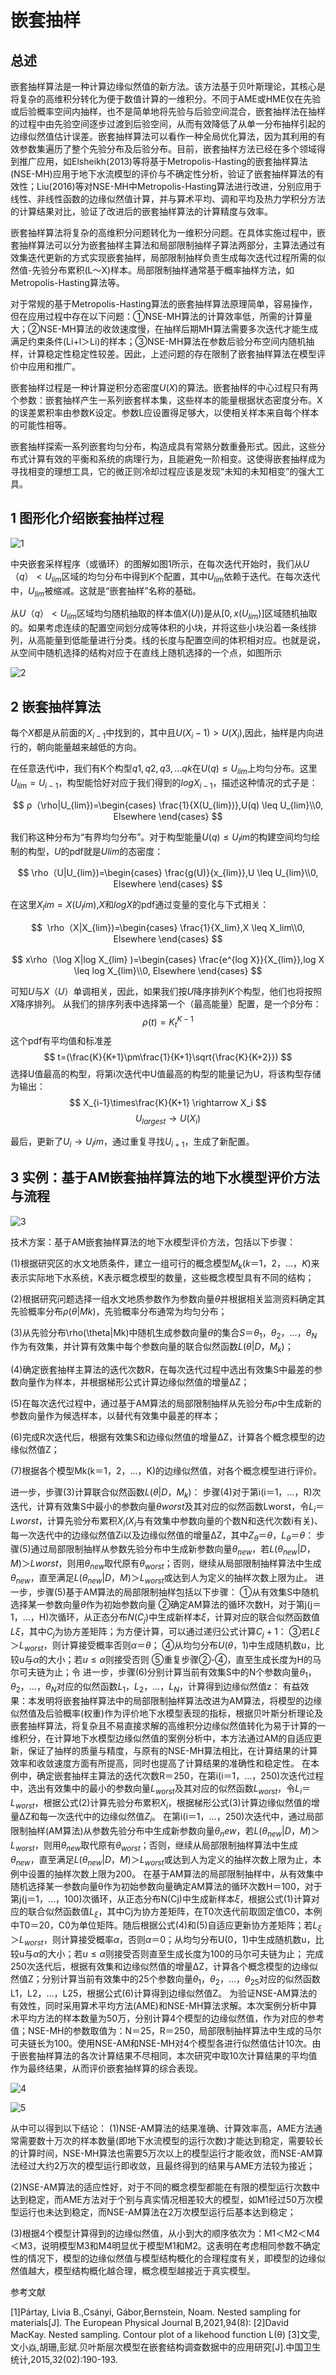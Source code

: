 # 嵌套抽样



## 总述



嵌套抽样算法是一种计算边缘似然值的新方法。该方法基于贝叶斯理论，其核心是将复杂的高维积分转化为便于数值计算的一维积分。不同于AME或HME仅在先验或后验概率空间内抽样，也不是简单地将先验与后验空间混合，嵌套抽样法在抽样的过程中由先验空间逐步过渡到后验空间，从而有效降低了从单一分布抽样引起的边缘似然值估计误差。嵌套抽样算法可以看作一种全局优化算法，因为其利用的有效参数集遍历了整个先验分布及后验分布。目前，嵌套抽样方法已经在多个领域得到推广应用，如Elsheikh(2013)等将基于Metropolis-Hasting的嵌套抽样算法(NSE-MH)应用于地下水流模型的评价与不确定性分析，验证了嵌套抽样算法的有效性；Liu(2016)等对NSE-MH中Metropolis-Hasting算法进行改进，分别应用于线性、非线性函数的边缘似然值计算，并与算术平均、调和平均及热力学积分方法的计算结果对比，验证了改进后的嵌套抽样算法的计算精度与效率。

嵌套抽样算法将复杂的高维积分问题转化为一维积分问题。在具体实施过程中，嵌套抽样算法可以分为嵌套抽样主算法和局部限制抽样子算法两部分，主算法通过有效集迭代更新的方式实现嵌套抽样，局部限制抽样负责生成每次迭代过程所需的似然值-先验分布累积(L～X)样本。局部限制抽样通常基于概率抽样方法，如Metropolis-Hasting算法等。

对于常规的基于Metropolis-Hasting算法的嵌套抽样算法原理简单，容易操作，但在应用过程中存在以下问题：①NSE-MH算法的计算效率低，所需的计算量大；②NSE-MH算法的收敛速度慢，在抽样后期MH算法需要多次迭代才能生成满足约束条件(Li+l＞Li)的样本；③NSE-MH算法在参数后验分布空间内随机抽样，计算稳定性稳定性较差。因此，上述问题的存在限制了嵌套抽样算法在模型评价中应用和推广。

嵌套抽样过程是一种计算逆积分态密度$U(X)$的算法。嵌套抽样的中心过程只有两个参数：嵌套抽样产生一系列嵌套样本集，这些样本的能量根据状态密度分布。X的误差累积率由参数K设定。参数L应设置得足够大，以使相关样本来自每个样本的可能性相等。

嵌套抽样探索一系列嵌套均匀分布，构造成具有常熟分数重叠形式。因此，这些分布式计算有效的平衡和系统的病理行为，且能避免一阶相变。这使得嵌套抽样成为寻找相变的理想工具，它的微正则冷却过程应该是发现“未知的未知相变”的强大工具。



## 1 图形化介绍嵌套抽样过程



![1](/figure/liwanying_1.png)



中央嵌套采样程序（或循环）的图解如图1所示，在每次迭代开始时，我们从$U（q）<U_{lim}$区域的均匀分布中得到$K$个配置，其中$U_{lim}$依赖于迭代。在每次迭代中，$U_{lim}$被缩减。这就是“嵌套抽样”名称的基础。

从$U（q）<U_{lim}$区域均匀随机抽取的样本值$X(U)$)是从$[0, x(U_{lim})]$区域随机抽取的。如果考虑连续的配置空间划分成等体积的小块，并将这些小块沿着一条线排列，从高能量到低能量进行分类。线的长度与配置空间的体积相对应。也就是说，从空间中随机选择的结构对应于在直线上随机选择的一个点，如图所示



![2](/figure/liwanying_2.png)





## 2  嵌套抽样算法

每个$X$都是从前面的$X_{i-1}$中找到的，其中且$U(X_i-1)>U(X_i)$,因此，抽样是内向进行的，朝向能量越来越低的方向。

在任意迭代i中，我们有K个构型${q1,q2,q3,…qk}$在$U(q)≤U_{lim}$上均匀分布。这里$U_{lim}=U_{i-1}$，构型能恰好对应于我们得到的$log X_{i-1}$，描述这种情况的式子是：


$$
ρ（\rho|U_{lim})=\begin{cases} \frac{1}{X(U_{lim})},U(q) \leq U_{lim}\\0, Elsewhere \end{cases}
$$


我们称这种分布为“有界均匀分布”。对于构型能量$U(q)≤U_lim$的构建空间均匀绘制的构型，$U$的pdf就是$Ulim$的态密度：


$$
\rho（U|U_{lim})=\begin{cases} \frac{g(U)}{x_{lim}},U \leq U_{lim}\\0, Elsewhere \end{cases}
$$


在这里$X_lim=X(U_lim)$,$X$和$log X$的pdf通过变量的变化与下式相关： 

$$
 \rho（X|X_{lim})=\begin{cases} \frac{1}{X_lim},X \leq X_lim\\0, Elsewhere \end{cases}
$$
					

$$		
x\rho（\log X|log X_{lim} )=\begin{cases} \frac{e^{log X}}{X_{lim}},log X \leq log X_{lim}\\0, Elsewhere \end{cases}
$$


可知$U$与$X（U）$单调相关，因此，如果我们按$U$降序排列$K$个构型，他们也将按照$X$降序排列。
从我们的排序列表中选择第一个（最高能量）配置，是一个β分布： $$ \rho(t)=K_t^{K-1} $$ 这个pdf有平均值和标准差 $$ t=(\frac{K}{K+1}\pm\frac{1}{K+1}\sqrt{\frac{K}{K+2}}) $$ 选择U值最高的构型，将第i次迭代中U值最高的构型的能量记为U，将该构型存储为输出： $$ X_{i-1}\times\frac{K}{K+1} \rightarrow X_i $$
$$ U_{largest} \rightarrow U(X_i) $$

最后，更新了$U_i\rightarrow U_lim$，通过重复寻找$U_{i+1}$，生成了新配置。


## 3 实例：基于AM嵌套抽样算法的地下水模型评价方法与流程

![3](/figure/liwanying_3.gif)

技术方案：基于AM嵌套抽样算法的地下水模型评价方法，包括以下步骤：

(1)根据研究区的水文地质条件，建立一组可行的概念模型$M_k(k＝1，2，…，K)$来表示实际地下水系统，K表示概念模型的数量，这些概念模型具有不同的结构；

(2)根据研究问题选择一组水文地质参数作为参数向量$\theta$并根据相关监测资料确定其先验概率分布$\rho(\theta|Mk)$，先验概率分布通常为均匀分布；

(3)从先验分布\rho(\theta|Mk)中随机生成参数向量$\theta$的集合$S＝{\theta_1，\theta_2，…，\theta_N}$作为有效集，并计算有效集中每个参数向量的联合似然函数$L(\theta|D，M_k)$；

(4)确定嵌套抽样主算法的迭代次数R，在每次迭代过程中选出有效集S中最差的参数向量作为样本，并根据梯形公式计算边缘似然值的增量ΔZ；

(5)在每次迭代过程中，通过基于AM算法的局部限制抽样从先验分布$\rho$中生成新的参数向量作为候选样本，以替代有效集中最差的样本；

(6)完成R次迭代后，根据有效集S和边缘似然值的增量ΔZ，计算各个概念模型的边缘似然值Z；

(7)根据各个模型Mk(k＝1，2，…，K)的边缘似然值，对各个概念模型进行评价。

进一步，步骤(3)计算联合似然函数$L(\theta|D，M_k)$：
步骤(4)对于第i(i＝1，…，R)次迭代，计算有效集S中最小的参数向量$\theta worst$及其对应的似然函数Lworst，令$L_i＝Lworst$，计算先验分布累积$X_i$($X_i$与有效集中参数向量的个数N和迭代次数i有关)、每一次迭代中的边缘似然值Zi以及边缘似然值的增量ΔZ，其中$Z_\theta＝\theta$，$L_\theta＝\theta$：
步骤(5)通过局部限制抽样从参数先验分布中生成新参数向量$\theta_{new}$，若$L(\theta_{new}|D，M)＞Lworst$，则用$\theta_{new}$取代原有$\theta_{worst}$；否则，继续从局部限制抽样算法中生成$\theta_{new}$，直至满足$L(\theta_{new}|D，M)＞L_{worst}$或达到人为定义的抽样次数上限为止。
进一步，步骤(5)基于AM算法的局部限制抽样包括以下步骤：
①从有效集S中随机选择某一参数向量$\theta$作为初始参数向量
②确定AM算法的循环次数H，对于第j(j＝1，…，H)次循环，从正态分布$N(C_j)$中生成新样本$\xi$，计算对应的联合似然函数值$L\xi$，其中$C_j$为协方差矩阵；为方便计算，可以通过递归公式计算$C_j+1$：
③若$L\xi＞L_{worst}$，则计算接受概率否则$\alpha＝\theta$；
④从均匀分布$U(\theta，1)$中生成随机数u，比较u与$\alpha$的大小；若$u≤\alpha$则接受否则
⑤重复步骤②-④，直至生成长度为H的马尔可夫链为止；令
进一步，步骤(6)分别计算当前有效集S中的N个参数向量$\theta_1$，$\theta_2$，…，$\theta_N$对应的似然函数$L_1$，$L_2$，…，$L_N$，计算得到边缘似然值z：
有益效果：本发明将嵌套抽样算法中的局部限制抽样算法改进为AM算法，将模型的边缘似然值及后验概率(权重)作为评价地下水模型表现的指标，根据贝叶斯分析理论及嵌套抽样算法，将复杂且不易直接求解的高维积分边缘似然值转化为易于计算的一维积分，在计算地下水模型边缘似然值的案例分析中，本方法通过AM的自适应更新，保证了抽样的质量与精度，与原有的NSE-MH算法相比，在计算结果的计算效率和收敛速度方面有所提高，同时也提高了计算结果的准确性和稳定性。
在本例中，确定嵌套抽样主算法的迭代次数R＝250，在第i(i＝1，…，250)次迭代过程中，选出有效集中的最小的参数向量$L_{worst}$及其对应的似然函数$L_{worst}$，令$L_i＝L_{worst}$，根据公式(2)计算先验分布累积$X_i$，根据梯形公式(3)计算边缘似然值的增量ΔZ和每一次迭代中的边缘似然值$Z_i$。
在第i(i＝1，…，250)次迭代中，通过局部限制抽样(AM算法)从参数先验分布中生成新参数向量$\theta_new$，若$L(\theta_{new}|D，M)＞L_{worst}$，则用$\theta_{new}$取代原有$\theta_{worst}$；否则，继续从局部限制抽样算法中生成$\theta_{new}$，直至满足$L(\theta_{new}|D，M)＞L_{worst}$或达到人为定义的抽样次数上限为止，本例中设置的抽样次数上限为200。
在基于AM算法的局部限制抽样中，从有效集中随机选择某一参数向量θ作为初始参数向量确定AM算法的循环次数H＝100，对于第j(j＝1，…，100)次循环，从正态分布N(Cj)中生成新样本$\xi$，根据公式(1)计算对应的联合似然函数值$L_{\xi}$，其中Cj为协方差矩阵，在T0次迭代前取固定值C0，本例中T0＝20，C0为单位矩阵。随后根据公式(4)和(5)自适应更新协方差矩阵；若$L_{\xi}＞ L_{worst}$，则计算接受概率$\alpha$，否则$\alpha＝0$；从均匀分布U(0，1)中生成随机数u，比较u与$\alpha$的大小；若$u≤\alpha$则接受否则直至生成长度为100的马尔可夫链为止；
完成250次迭代后，根据有效集和边缘似然值的增量ΔZ，计算各个概念模型的边缘似然值Z；分别计算当前有效集中的25个参数向量$\theta_1$，$\theta_2$，…，$\theta_{25}$对应的似然函数L1，L2，…，L25，根据公式(6)计算得到边缘似然值Z。
为验证NSE-AM算法的有效性，同时采用算术平均方法(AME)和NSE-MH算法求解。本次案例分析中算术平均方法的样本数量为50万，分别计算4个模型的边缘似然值，作为对应的参考值；NSE-MH的参数取值为：N＝25，R＝250，局部限制抽样算法中生成的马尔可夫链长为100。使用NSE-AM和NSE-MH对4个模型各进行似然值估计10次。由于嵌套抽样算法的各次计算结果不尽相同，本次研究中取10次计算结果的平均值作为最终结果，从而评价嵌套抽样算的综合表现。

![4](/figure/liwanying_4.png)

![5](/figure/liwanying_5.png)

从中可以得到以下结论：
(1)NSE-AM算法的结果准确、计算效率高，AME方法通常需要数十万次的样本数量(即地下水流模型的运行次数)才能达到稳定，需要较长的计算时间，NSE-MH算法也需要5万次以上的模型运行才能收敛，而NSE-AM算法经过大约2万次的模型运行即收敛，且最终得到的结果与AME方法较为接近；

(2)NSE-AM算法的适应性好，对于不同的概念模型都能在有限的模型运行次数中达到稳定，而AME方法对于个别与真实情况相差较大的模型，如M1经过50万次模型运行也未达到稳定，而NSE-AM算法在2万次模型运行后基本达到稳定；

(3)根据4个模型计算得到的边缘似然值，从小到大的顺序依次为：M1＜M2＜M4＜M3，说明模型M3和M4明显优于模型M1和M2。这表明在考虑相同参数不确定性的情况下，模型的边缘似然值与模型结构概化的合理程度有关，即模型的边缘似然值越大，模型结构概化越合理，概念模型越接近于真实模型。


参考文献


[1]Pártay, Livia B.,Csányi, Gábor,Bernstein, Noam. Nested sampling for materials[J]. The European Physical Journal B,2021,94(8):
[2]David MacKay. Nested sampling. Contour plot of a likehood function L(θ)
[3]文雯,文小焱,胡珊,彭斌.贝叶斯层次模型在嵌套结构调查数据中的应用研究[J].中国卫生统计,2015,32(02):190-193.
